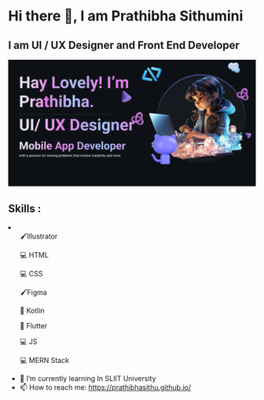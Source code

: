 <h1> Hi there 👋, I am Prathibha Sithumini </h1>
<h2>I am UI / UX Designer and Front End Developer</h2> 

<img src ="new readme.png">

<h2>Skills :</h2> 
<li>
  <ul>🖌️Illustrator</ul>
  <ul>💻 HTML</ul>
  <ul>💻 CSS</ul>
  <ul>🖌️Figma</ul>
  <ul>📱 Kotlin</ul>
  <ul>📱 Flutter</ul>
  <ul>💻 JS</ul>
  <ul>💻 MERN Stack</ul>
</li>

- 🌱 I’m currently learning In SLIIT University  
- 📫 How to reach me: https://prathibhasithu.github.io/ 
  


